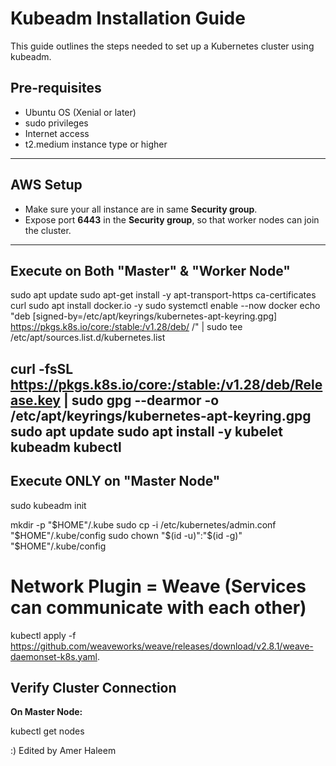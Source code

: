 # Kubeadm Installation Guide

This guide outlines the steps needed to set up a Kubernetes cluster using kubeadm.

## Pre-requisites

- Ubuntu OS (Xenial or later)
- sudo privileges
- Internet access
- t2.medium instance type or higher
-----------------------------------------


## AWS Setup

- Make sure your all instance are in same **Security group**.
- Expose port **6443** in the **Security group**, so that worker nodes can join the cluster.

-----------------------------------------

## Execute on Both "Master" & "Worker Node"

sudo apt update
sudo apt-get install -y apt-transport-https ca-certificates curl
sudo apt install docker.io -y
sudo systemctl enable --now docker 
echo "deb [signed-by=/etc/apt/keyrings/kubernetes-apt-keyring.gpg] https://pkgs.k8s.io/core:/stable:/v1.28/deb/ /" | sudo tee /etc/apt/sources.list.d/kubernetes.list

curl -fsSL https://pkgs.k8s.io/core:/stable:/v1.28/deb/Release.key | sudo gpg --dearmor -o /etc/apt/keyrings/kubernetes-apt-keyring.gpg
sudo apt update
sudo apt install -y kubelet kubeadm kubectl
-----------------------------------------------------------
## Execute ONLY on "Master Node"

sudo kubeadm init

mkdir -p "$HOME"/.kube
sudo cp -i /etc/kubernetes/admin.conf "$HOME"/.kube/config
sudo chown "$(id -u)":"$(id -g)" "$HOME"/.kube/config


# Network Plugin = Weave (Services can communicate with each other)

kubectl apply -f https://github.com/weaveworks/weave/releases/download/v2.8.1/weave-daemonset-k8s.yaml.

## Verify Cluster Connection

**On Master Node:**


kubectl get nodes

 

:) Edited by Amer Haleem
